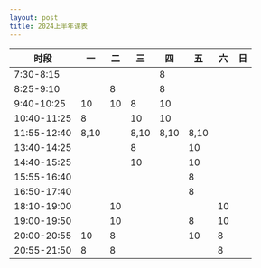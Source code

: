 ```yaml
---
layout: post
title: 2024上半年课表
---
```


| 时段        | 一   | 二   | 三   | 四   | 五   | 六   | 日   |
| ----------- | ---- | ---- | ---- | ---- | ---- | ---- | ---- |
| 7:30-8:15   |      |      |      | 8    |      |      |      |
| 8:25-9:10   |      | 8    |      | 8    |      |      |      |
| 9:40-10:25  | 10   | 10   | 8    | 10   |      |      |      |
| 10:40-11:25 | 8    |      | 10   | 10   |      |      |      |
| 11:55-12:40 | 8,10 |      | 8,10 | 8,10 | 8,10 |      |      |
| 13:40-14:25 |      |      | 8    |      | 10   |      |      |
| 14:40-15:25 |      |      | 10   |      | 10   |      |      |
| 15:55-16:40 |      |      |      |      | 8    |      |      |
| 16:50-17:40 |      |      |      |      | 8    |      |      |
| 18:10-19:00 |      | 10   |      |      |      | 10   |      |
| 19:00-19:50 |      | 10   |      |      | 8    | 10   |      |
| 20:00-20:55 | 10   | 8    |      |      | 10   | 8    |      |
| 20:55-21:50 | 8    | 8    |      |      |      | 8    |      |

